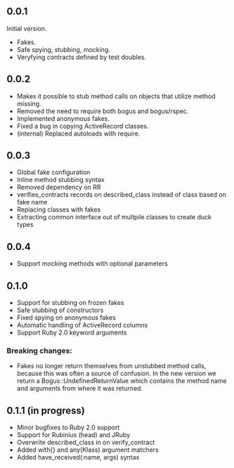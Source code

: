 ## 0.0.1

Initial version.

- Fakes.
- Safe spying, stubbing, mocking.
- Veryfying contracts defined by test doubles.

## 0.0.2

- Makes it possible to stub method calls on objects that utilize method missing.
- Removed the need to require both bogus and bogus/rspec.
- Implemented anonymous fakes.
- Fixed a bug in copying ActiveRecord classes.
- (internal) Replaced autoloads with require.

## 0.0.3

- Global fake configuration
- Inline method stubbing syntax
- Removed dependency on RR
- verifies_contracts records on described_class instead of class based on fake name
- Replacing classes with fakes
- Extracting common interface out of multpile classes to create duck types

## 0.0.4

- Support mocking methods with optional parameters

## 0.1.0

- Support for stubbing on frozen fakes
- Safe stubbing of constructors
- Fixed spying on anonymous fakes
- Automatic handling of ActiveRecord columns
- Support Ruby 2.0 keyword arguments

### Breaking changes:

- Fakes no longer return themselves from unstubbed method calls, because this was often a source of confusion. In the new version we return a Bogus::UndefinedReturnValue which contains the method name and arguments from where it was returned.

## 0.1.1 (in progress)

- Minor bugfixes to Ruby 2.0 support
- Support for Rubinius (head) and JRuby
- Overwrite described_class in on verify_contract
- Added with{} and any(Klass) argument matchers
- Added have_received(:name, args) syntax
